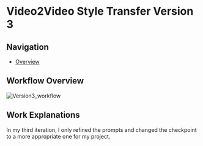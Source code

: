 # Video2Video Style Transfer Version 3

## Navigation
- [Overview](https://github.com/DaWelli/DIGCRE-project/blob/main/Video2Video/README.md)

## Workflow Overview
![Version3_workflow](https://github.com/user-attachments/assets/e88783d3-cd47-4ae9-9a26-10a805da61f4)

## Work Explanations

In my third iteration, I only refined the prompts and changed the checkpoint to a more appropriate one for my project.
